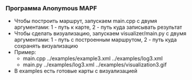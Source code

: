 ### Программа Anonymous MAPF
 * Чтобы построить маршрут, запускаем main.cpp с двумя аргументами: 1 - путь к карте, 2 - путь куда записывать результат
 * Чтобы сделать визуализацию, запускаем visualizer/main.py с двумя аргументами: 1 - путь с построенным маршрутом, 2 - путь куда сохранять визуализацию
 * Пример:
   * main.cpp ../examples/example3.xml ../examples/log3.xml
   * main.py ../examples/log3.xml ../examples/visualization3.gif
 * В examples есть готовые карты с визуализацией